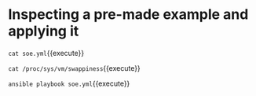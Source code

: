 # Inspecting a pre-made example and applying it

`cat soe.yml`{{execute}}

`cat /proc/sys/vm/swappiness`{{execute}}

`ansible playbook soe.yml`{{execute}}

